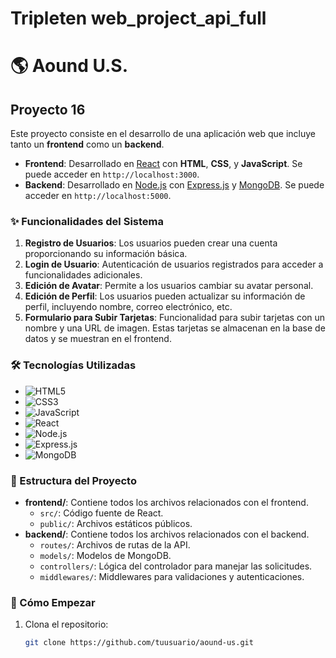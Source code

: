 # Tripleten web_project_api_full
# 🌎 Aound U.S.

## Proyecto 16

Este proyecto consiste en el desarrollo de una aplicación web que incluye tanto un **frontend** como un **backend**. 

- **Frontend**: Desarrollado en [React](https://reactjs.org/) con **HTML**, **CSS**, y **JavaScript**. Se puede acceder en `http://localhost:3000`.
- **Backend**: Desarrollado en [Node.js](https://nodejs.org/) con [Express.js](https://expressjs.com/) y [MongoDB](https://www.mongodb.com/). Se puede acceder en `http://localhost:5000`.

### ✨ Funcionalidades del Sistema

1. **Registro de Usuarios**: Los usuarios pueden crear una cuenta proporcionando su información básica.
2. **Login de Usuario**: Autenticación de usuarios registrados para acceder a funcionalidades adicionales.
3. **Edición de Avatar**: Permite a los usuarios cambiar su avatar personal.
4. **Edición de Perfil**: Los usuarios pueden actualizar su información de perfil, incluyendo nombre, correo electrónico, etc.
5. **Formulario para Subir Tarjetas**: Funcionalidad para subir tarjetas con un nombre y una URL de imagen. Estas tarjetas se almacenan en la base de datos y se muestran en el frontend.

### 🛠️ Tecnologías Utilizadas

- ![HTML5](https://img.shields.io/badge/-HTML5-E34F26?style=flat&logo=html5&logoColor=white)
- ![CSS3](https://img.shields.io/badge/-CSS3-1572B6?style=flat&logo=css3&logoColor=white)
- ![JavaScript](https://img.shields.io/badge/-JavaScript-F7DF1E?style=flat&logo=javascript&logoColor=black)
- ![React](https://img.shields.io/badge/-React-61DAFB?style=flat&logo=react&logoColor=black)
- ![Node.js](https://img.shields.io/badge/-Node.js-339933?style=flat&logo=node.js&logoColor=white)
- ![Express.js](https://img.shields.io/badge/-Express.js-000000?style=flat&logo=express&logoColor=white)
- ![MongoDB](https://img.shields.io/badge/-MongoDB-47A248?style=flat&logo=mongodb&logoColor=white)

### 📂 Estructura del Proyecto

- **frontend/**: Contiene todos los archivos relacionados con el frontend.
  - `src/`: Código fuente de React.
  - `public/`: Archivos estáticos públicos.
- **backend/**: Contiene todos los archivos relacionados con el backend.
  - `routes/`: Archivos de rutas de la API.
  - `models/`: Modelos de MongoDB.
  - `controllers/`: Lógica del controlador para manejar las solicitudes.
  - `middlewares/`: Middlewares para validaciones y autenticaciones.

### 🚀 Cómo Empezar

1. Clona el repositorio: 
   ```bash
   git clone https://github.com/tuusuario/aound-us.git
